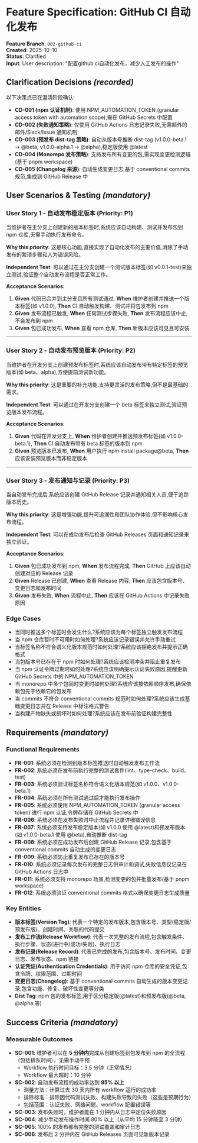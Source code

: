 # Feature Specification: GitHub CI 自动化发布

**Feature Branch**: `002-github-ci`  
**Created**: 2025-10-10  
**Status**: Clarified  
**Input**: User description: "配置github ci自动化发布，减少人工发布的操作"

## Clarification Decisions *(recorded)*

以下决策点已在澄清阶段确认:

- **CD-001 (npm 认证机制)**: 使用 NPM_AUTOMATION_TOKEN (granular access token with automation scope),需在 GitHub Secrets 中配置
- **CD-002 (失败通知策略)**: 仅使用 GitHub Actions 日志记录失败,无需额外的邮件/Slack/Issue 通知机制
- **CD-003 (预发布 dist-tag 策略)**: 自动从版本号推断 dist-tag (v1.0.0-beta.1 → @beta, v1.0.0-alpha.1 → @alpha),稳定版使用 @latest
- **CD-004 (Monorepo 发布策略)**: 支持发布所有变更的包,需实现变更检测逻辑(基于 pnpm workspace)
- **CD-005 (Changelog 来源)**: 自动生成变更日志,基于 conventional commits 规范,集成到 GitHub Release 中

## User Scenarios & Testing *(mandatory)*

<!--
  IMPORTANT: User stories should be PRIORITIZED as user journeys ordered by importance.
  Each user story/journey must be INDEPENDENTLY TESTABLE - meaning if you implement just ONE of them,
  you should still have a viable MVP (Minimum Viable Product) that delivers value.
  
  Assign priorities (P1, P2, P3, etc.) to each story, where P1 is the most critical.
  Think of each story as a standalone slice of functionality that can be:
  - Developed independently
  - Tested independently
  - Deployed independently
  - Demonstrated to users independently
-->

### User Story 1 - 自动发布稳定版本 (Priority: P1)

当维护者在主分支上创建新的版本标签时,系统应该自动构建、测试并发布包到 npm 仓库,无需手动执行发布命令。

**Why this priority**: 这是核心功能,直接实现了自动化发布的主要价值,消除了手动发布的繁琐步骤和人为错误风险。

**Independent Test**: 可以通过在主分支创建一个测试版本标签(如 v0.0.1-test)来独立测试,验证整个自动发布流程是否正常工作。

**Acceptance Scenarios**:

1. **Given** 代码已合并到主分支且所有测试通过, **When** 维护者创建并推送一个版本标签(如 v1.0.0), **Then** CI 自动触发构建、测试并将包发布到 npm
2. **Given** 发布流程已触发, **When** 任何测试步骤失败, **Then** 发布流程应该中止,不会发布到 npm
3. **Given** 包已成功发布, **When** 查看 npm 仓库, **Then** 新版本应该可见且可安装

---

### User Story 2 - 自动发布预览版本 (Priority: P2)

当维护者在开发分支上创建预发布标签时,系统应该自动发布带有特定标签的预览版本(如 beta、alpha),方便提前测试新功能。

**Why this priority**: 这是重要的补充功能,支持更灵活的发布策略,但不是最基础的需求。

**Independent Test**: 可以通过在开发分支创建一个 beta 标签来独立测试,验证预览版本发布流程。

**Acceptance Scenarios**:

1. **Given** 代码在开发分支上, **When** 维护者创建并推送预发布标签(如 v1.0.0-beta.1), **Then** CI 自动发布带有 beta 标签的版本到 npm
2. **Given** 预览版本已发布, **When** 用户执行 npm install package@beta, **Then** 应该安装预览版本而非稳定版本

---

### User Story 3 - 发布通知与记录 (Priority: P3)

当自动发布完成后,系统应该创建 GitHub Release 记录并通知相关人员,便于追踪版本历史。

**Why this priority**: 这是增强功能,提升可追溯性和团队协作体验,但不影响核心发布流程。

**Independent Test**: 可以在成功发布后检查 GitHub Releases 页面和通知记录来独立验证。

**Acceptance Scenarios**:

1. **Given** 包已成功发布到 npm, **When** 发布流程完成, **Then** GitHub 上应该自动创建对应的 Release 记录
2. **Given** Release 已创建, **When** 查看 Release 内容, **Then** 应该包含版本号、变更日志和发布时间
3. **Given** 发布失败, **When** 流程中止, **Then** 应该在 GitHub Actions 中记录失败原因

### Edge Cases

- 当同时推送多个标签时会发生什么?系统应该为每个标签独立触发发布流程
- 当 npm 仓库暂时不可用时如何处理?系统应该记录错误并允许手动重试
- 当标签名称不符合语义化版本规范时如何处理?系统应该拒绝发布并提示正确格式
- 当包版本号已存在于 npm 时如何处理?系统应该检测冲突并阻止重复发布
- 当 npm 认证令牌过期时如何处理?系统应该明确提示认证失败原因,提醒更新 GitHub Secrets 中的 NPM_AUTOMATION_TOKEN
- 当 monorepo 中多个包同时变更时如何处理?系统应该按依赖顺序发布,确保依赖包先于依赖它的包发布
- 当 commits 不符合 conventional commits 规范时如何处理?系统应该生成基础变更日志并在 Release 中标注格式警告
- 当构建产物缺失或损坏时如何处理?系统应该在发布前验证构建完整性

## Requirements *(mandatory)*

<!--
  ACTION REQUIRED: The content in this section represents placeholders.
  Fill them out with the right functional requirements.
-->

### Functional Requirements

- **FR-001**: 系统必须在检测到版本标签推送时自动触发发布工作流
- **FR-002**: 系统必须在发布前执行完整的测试套件(lint、type-check、build、test)
- **FR-003**: 系统必须验证标签名称符合语义化版本规范(如 v1.0.0、v1.0.0-beta.1)
- **FR-004**: 系统必须在所有测试通过后才能执行发布操作
- **FR-005**: 系统必须使用 NPM_AUTOMATION_TOKEN (granular access token) 进行 npm 认证,令牌存储在 GitHub Secrets 中
- **FR-006**: 系统必须在发布失败时中止流程并记录详细错误信息
- **FR-007**: 系统必须支持发布稳定版本(如 v1.0.0 使用 @latest)和预发布版本(如 v1.0.0-beta.1 使用 @beta),自动推断 dist-tag
- **FR-008**: 系统必须在成功发布后创建 GitHub Release 记录,包含基于 conventional commits 自动生成的变更日志
- **FR-009**: 系统必须防止重复发布已存在的版本号
- **FR-010**: 系统必须记录每次发布的完整日志供审计和调试,失败信息仅记录在 GitHub Actions 日志中
- **FR-011**: 系统必须支持 monorepo 场景,检测变更的包并批量发布(基于 pnpm workspace)
- **FR-012**: 系统必须验证 conventional commits 格式以确保变更日志生成质量

### Key Entities

- **版本标签(Version Tag)**: 代表一个特定的发布版本,包含版本号、类型(稳定版/预发布版)、创建时间、关联的代码提交
- **发布工作流(Release Workflow)**: 代表一次完整的发布流程,包含触发条件、执行步骤、状态(进行中/成功/失败)、执行日志
- **发布记录(Release Record)**: 代表已完成的发布,包含版本号、发布时间、变更日志、发布状态、npm 链接
- **认证凭证(Authentication Credentials)**: 用于访问 npm 仓库的安全凭证,包含令牌、权限范围、过期时间
- **变更日志(Changelog)**: 基于 conventional commits 自动生成的版本变更记录,包含功能、修复、破坏性变更等分类
- **Dist Tag**: npm 包的发布标签,用于区分稳定版(@latest)和预发布版(@beta, @alpha 等)

## Success Criteria *(mandatory)*

<!--
  These must be technology-agnostic and measurable.
-->

### Measurable Outcomes

- **SC-001**: 维护者可以在 **5 分钟内**完成从创建标签到包发布到 npm 的全流程（包括排队时间），无需手动干预
  - Workflow 执行时间目标：3.5 分钟（正常情况）
  - Workflow 最大超时：10 分钟
- **SC-002**: 自动发布流程的成功率达到 **95% 以上**
  - 测量方法：计算过去 30 天内所有 workflow 运行的成功率
  - 排除标准：排除因代码测试失败、构建失败导致的失败（这些是预期行为）
  - 包括范围：认证失败、网络问题、workflow 配置错误等
- **SC-003**: 发布失败时，维护者能在 1 分钟内从日志中定位失败原因
- **SC-004**: 减少手动发布操作时间 80% 以上（从平均 15 分钟降至 3 分钟）
- **SC-005**: 100% 的发布都有完整的测试覆盖和审计日志
- **SC-006**: 发布后 2 分钟内在 GitHub Releases 页面可见新版本记录
